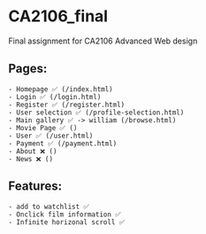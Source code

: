 # CA2106_final

Final assignment for CA2106 Advanced Web design

## Pages:

    - Homepage ✅ (/index.html)
    - Login ✅ (/login.html)
    - Register ✅ (/register.html)
    - User selection ✅ (/profile-selection.html)
    - Main gallery ✅ -> william (/browse.html)
    - Movie Page ✅ ()
    - User ✅ (/user.html)
    - Payment ✅ (/payment.html)
    - About ❌ ()
    - News ❌ ()

## Features:

    - add to watchlist ✅
    - Onclick film information ✅
    - Infinite horizonal scroll ✅

